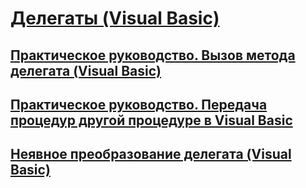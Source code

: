# [Делегаты (Visual Basic)](delegates.md)
## [Практическое руководство. Вызов метода делегата (Visual Basic)](how-to-invoke-a-delegate-method.md)
## [Практическое руководство. Передача процедур другой процедуре в Visual Basic](how-to-pass-procedures-to-another-procedure.md)
## [Неявное преобразование делегата (Visual Basic)](relaxed-delegate-conversion.md)
